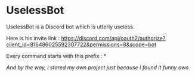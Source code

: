 # UselessBot

UselessBot is a Discord bot which is utterly useless.

Here is his invite link :
https://discord.com/api/oauth2/authorize?client_id=816486025592307722&permissions=8&scope=bot

Every command starts with this prefix :
*


*And by the way, i stared my own project just because I found it funny owo*
